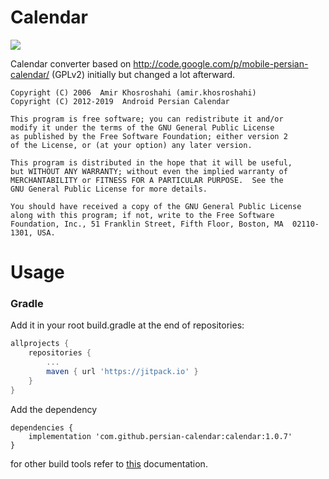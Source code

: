 # Calendar
[![](https://jitpack.io/v/persian-calendar/calendar.svg)](https://jitpack.io/#persian-calendar/calendar)

Calendar converter based on http://code.google.com/p/mobile-persian-calendar/ (GPLv2) initially but changed a lot afterward.

  ```
  Copyright (C) 2006  Amir Khosroshahi (amir.khosroshahi)
  Copyright (C) 2012-2019  Android Persian Calendar

  This program is free software; you can redistribute it and/or
  modify it under the terms of the GNU General Public License
  as published by the Free Software Foundation; either version 2
  of the License, or (at your option) any later version.

  This program is distributed in the hope that it will be useful,
  but WITHOUT ANY WARRANTY; without even the implied warranty of
  MERCHANTABILITY or FITNESS FOR A PARTICULAR PURPOSE.  See the
  GNU General Public License for more details.

  You should have received a copy of the GNU General Public License
  along with this program; if not, write to the Free Software
  Foundation, Inc., 51 Franklin Street, Fifth Floor, Boston, MA  02110-1301, USA.
  ```

# Usage
### Gradle
Add it in your root build.gradle at the end of repositories:
```groovy
allprojects {
    repositories {
        ...
        maven { url 'https://jitpack.io' }
    }
}
```  
Add the dependency
```
dependencies {
    implementation 'com.github.persian-calendar:calendar:1.0.7'
}
```
 
for other build tools refer to [this](https://jitpack.io/#persian-calendar/calendar) documentation.
